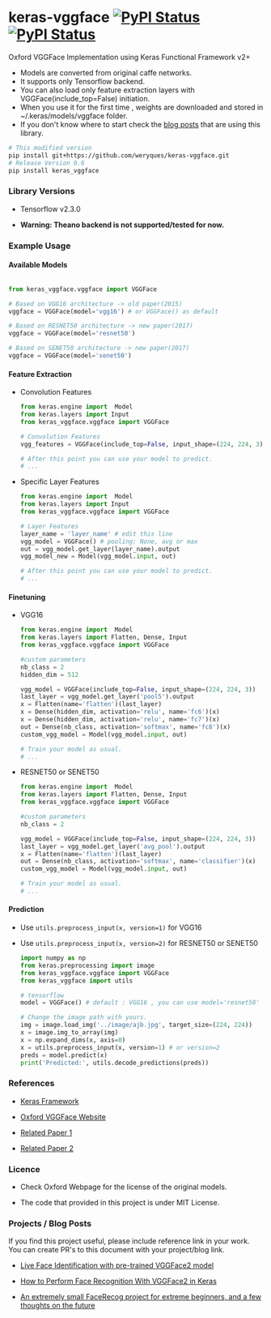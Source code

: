 # keras-vggface [![PyPI Status](https://badge.fury.io/py/keras-vggface.svg)](https://badge.fury.io/py/keras-vggface) [![PyPI Status](https://pepy.tech/badge/keras-vggface)](https://pepy.tech/project/keras-vggface)

Oxford VGGFace Implementation using Keras Functional Framework v2+

- Models are converted from original caffe networks.
- It supports only Tensorflow backend.
- You can also load only feature extraction layers with VGGFace(include_top=False) initiation.
- When you use it for the first time , weights are downloaded and stored in ~/.keras/models/vggface folder.
- If you don't know where to start check the [blog posts](https://github.com/rcmalli/keras-vggface#projects--blog-posts) that are using this library.

~~~bash
# This modified version
pip install git+https://github.com/weryques/keras-vggface.git
# Release Version 0.6
pip install keras_vggface
~~~


### Library Versions

- Tensorflow v2.3.0

- **Warning: Theano backend is not supported/tested for now.**

### Example Usage

#### Available Models

```python

from keras_vggface.vggface import VGGFace

# Based on VGG16 architecture -> old paper(2015)
vggface = VGGFace(model='vgg16') # or VGGFace() as default

# Based on RESNET50 architecture -> new paper(2017)
vggface = VGGFace(model='resnet50')

# Based on SENET50 architecture -> new paper(2017)
vggface = VGGFace(model='senet50')

```


#### Feature Extraction
 
- Convolution Features

    ```python
    from keras.engine import  Model
    from keras.layers import Input
    from keras_vggface.vggface import VGGFace

    # Convolution Features
    vgg_features = VGGFace(include_top=False, input_shape=(224, 224, 3), pooling='avg') # pooling: None, avg or max

    # After this point you can use your model to predict.
    # ...

    ```


- Specific Layer Features

    ```python
    from keras.engine import  Model
    from keras.layers import Input
    from keras_vggface.vggface import VGGFace

    # Layer Features
    layer_name = 'layer_name' # edit this line
    vgg_model = VGGFace() # pooling: None, avg or max
    out = vgg_model.get_layer(layer_name).output
    vgg_model_new = Model(vgg_model.input, out)

    # After this point you can use your model to predict.
    # ...

    ```



#### Finetuning

- VGG16

    ```python
    from keras.engine import  Model
    from keras.layers import Flatten, Dense, Input
    from keras_vggface.vggface import VGGFace

    #custom parameters
    nb_class = 2
    hidden_dim = 512

    vgg_model = VGGFace(include_top=False, input_shape=(224, 224, 3))
    last_layer = vgg_model.get_layer('pool5').output
    x = Flatten(name='flatten')(last_layer)
    x = Dense(hidden_dim, activation='relu', name='fc6')(x)
    x = Dense(hidden_dim, activation='relu', name='fc7')(x)
    out = Dense(nb_class, activation='softmax', name='fc8')(x)
    custom_vgg_model = Model(vgg_model.input, out)

    # Train your model as usual.
    # ...
    ```

- RESNET50 or SENET50

    ```python
    from keras.engine import  Model
    from keras.layers import Flatten, Dense, Input
    from keras_vggface.vggface import VGGFace

    #custom parameters
    nb_class = 2

    vgg_model = VGGFace(include_top=False, input_shape=(224, 224, 3))
    last_layer = vgg_model.get_layer('avg_pool').output
    x = Flatten(name='flatten')(last_layer)
    out = Dense(nb_class, activation='softmax', name='classifier')(x)
    custom_vgg_model = Model(vgg_model.input, out)

    # Train your model as usual.
    # ...
    ```



#### Prediction

- Use `utils.preprocess_input(x, version=1)` for VGG16
- Use `utils.preprocess_input(x, version=2)` for RESNET50 or SENET50


    ```python
    import numpy as np
    from keras.preprocessing import image
    from keras_vggface.vggface import VGGFace
    from keras_vggface import utils

    # tensorflow
    model = VGGFace() # default : VGG16 , you can use model='resnet50' or 'senet50'

    # Change the image path with yours.
    img = image.load_img('../image/ajb.jpg', target_size=(224, 224))
    x = image.img_to_array(img)
    x = np.expand_dims(x, axis=0)
    x = utils.preprocess_input(x, version=1) # or version=2
    preds = model.predict(x)
    print('Predicted:', utils.decode_predictions(preds))
    ```


### References

- [Keras Framework](www.keras.io)

- [Oxford VGGFace Website](http://www.robots.ox.ac.uk/~vgg/software/vgg_face/)

- [Related Paper 1](http://www.robots.ox.ac.uk/~vgg/publications/2015/Parkhi15/parkhi15.pdf)

- [Related Paper 2](http://www.robots.ox.ac.uk/~vgg/publications/2018/Cao18/cao18.pdf)

### Licence 

- Check Oxford Webpage for the license of the original models.

- The code that provided in this project is under MIT License.

### Projects / Blog Posts

If you find this project useful, please include reference link in your work. You can create PR's to this document with your project/blog link.

- [Live Face Identification with pre-trained VGGFace2 model](https://www.dlology.com/blog/live-face-identification-with-pre-trained-vggface2-model/)

- [How to Perform Face Recognition With VGGFace2 in Keras](https://machinelearningmastery.com/how-to-perform-face-recognition-with-vggface2-convolutional-neural-network-in-keras/)

- [An extremely small FaceRecog project for extreme beginners, and a few thoughts on the future](https://kevincodeidea.wordpress.com/2020/01/14/an-extremely-small-facerecog-project-for-extreme-beginners-and-a-few-thoughts-on-future-part-ii-transfer-learning-and-keras/)

